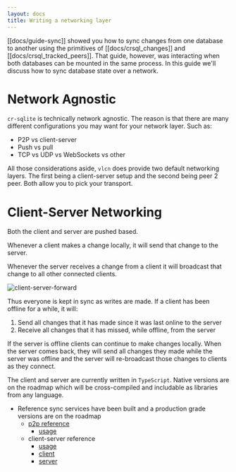 ```yaml
---
layout: docs
title: Writing a networking layer
---
```


[[docs/guide-sync]] showed you how to sync changes from one database to another using the primitives of [[docs/crsql_changes]] and [[docs/crsql_tracked_peers]]. That guide, however, was interacting when both databases can be mounted in the same process. In this guide we'll discuss how to sync database state over a network.

# Network Agnostic

`cr-sqlite` is technically network agnostic. The reason is that there are many different configurations you may want for your network layer. Such as:

- P2P vs client-server
- Push vs pull
- TCP vs UDP vs WebSockets vs other

All those considerations aside, `vlcn` does provide two default networking layers. The first being a client-server setup and the second being peer 2 peer. Both allow you to pick your transport.

# Client-Server Networking

Both the client and server are pushed based.

Whenever a client makes a change locally, it will send that change to the server.

Whenever the server receives a change from a client it will broadcast that change to all other connected clients.

![client-server-forward](../assets/docs/guides/client-server-forward.svg)

Thus everyone is kept in sync as writes are made. If a client has been offline for a while, it will:

1. Send all changes that it has made since it was last online to the server
2. Receive all changes that it has missed, while offline, from the server

If the server is offline clients can continue to make changes locally. When the server comes back, they will send all changes they made while the server was offline and the server will re-broadcast those changes to clients as they connect.

The client and server are currently written in `TypeScript`. Native versions are on the roadmap which will be cross-compiled and includable as libraries from any language.

- Reference sync services have been built and a production grade versions are on the roadmap
  - [p2p reference](https://github.com/vlcn-io/cr-sqlite/tree/main/js/sync-reference/p2p)
    - [usage](https://github.com/vlcn-io/cr-sqlite/tree/main/js/examples/p2p-todomvc)
  - client-server reference
    - [usage](https://github.com/vlcn-io/cr-sqlite/tree/main/js/examples/todomvc)
    - [client](https://github.com/vlcn-io/cr-sqlite/tree/main/js/sync-reference/client)
    - [server](https://github.com/vlcn-io/cr-sqlite/tree/main/js/sync-reference/server)

